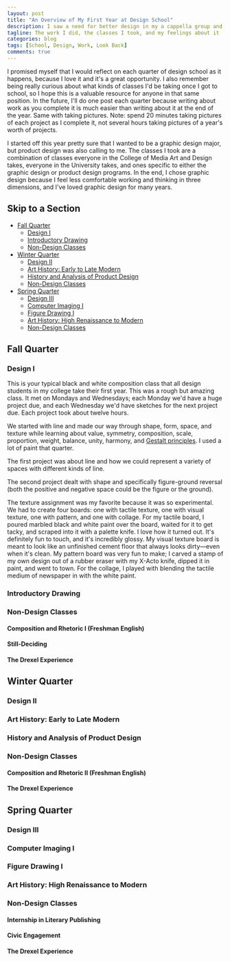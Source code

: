 ```yaml
---
layout: post
title: "An Overview of My First Year at Design School"
description: I saw a need for better design in my a cappella group and stepped up. Here, I take a look at all the work I did for the group and how it taught me design basics
tagline: The work I did, the classes I took, and my feelings about it
categories: blog
tags: [School, Design, Work, Look Back]
comments: true
---
```


I promised myself that I would reflect on each quarter of design school as it happens, because I love it and it's a great opportunity. I also remember being really curious about what kinds of classes I'd be taking once I got to school, so I hope this is a valuable resource for anyone in that same position. In the future, I'll do one post each quarter because writing about work as you complete it is much easier than writing about it at the end of the year. Same with taking pictures. Note: spend 20 minutes taking pictures of each project as I complete it, not several hours taking pictures of a year's worth of projects.

I started off this year pretty sure that I wanted to be a graphic design major, but product design was also calling to me. The classes I took are a combination of classes everyone in the College of Media Art and Design takes, everyone in the University takes, and ones specific to either the graphic design or product design programs. In the end, I chose graphic design because I feel less comfortable working and thinking in three dimensions, and I've loved graphic design for many years. 

## Skip to a Section

* [Fall Quarter](#fall-quarter)
	* [Design I](#design-i)
	* [Introductory Drawing](#introductory-drawing)
	* [Non-Design Classes](#non-design-classes)
* [Winter Quarter](#winter-quarter)
	* [Design II](#design-ii)
	* [Art History: Early to Late Modern](#art-history-early-to-late-modern)
	* [History and Analysis of Product Design](#history-and-analysis-of-product-design)
	* [Non-Design Classes](#non-design-classes-1)
* [Spring Quarter](#spring-quarter)
	* [Design III](#design-iii)
	* [Computer Imaging I](#computer-imaging)
	* [Figure Drawing I](#figure-drawing-i)
	* [Art History: High Renaissance to Modern](#art-history-high-renaissance-to-modern)
	* [Non-Design Classes](#non-design-classes-2)

## Fall Quarter

### Design I

This is your typical black and white composition class that all design students in my college take their first year. This was a rough but amazing class. It met on Mondays and Wednesdays; each Monday we'd have a huge project due, and each Wednesday we'd have sketches for the next project due. Each project took about twelve hours. 

We started with line and made our way through shape, form, space, and texture while learning about value, symmetry, composition, scale, proportion, weight, balance, unity, harmony, and [Gestalt principles](http://www.smashingmagazine.com/2014/03/design-principles-visual-perception-and-the-principles-of-gestalt/). I used a lot of paint that quarter.

The first project was about line and how we could represent a variety of spaces with different kinds of line. 

The second project dealt with shape and specifically figure-ground reversal (both the positive and negative space could be the figure or the ground). 


The texture assignment was my favorite because it was so experimental. We had to create four boards: one with tactile texture, one with visual texture, one with pattern, and one with collage. For my tactile board, I poured marbled black and white paint over the board, waited for it to get tacky, and scraped into it with a palette knife. I love how it turned out. It's definitely fun to touch, and it's incredibly glossy. My visual texture board is meant to look like an unfinished cement floor that always looks dirty&mdash;even when it's clean. My pattern board was very fun to make; I carved a stamp of my own design out of a rubber eraser with my X-Acto knife, dipped it in paint, and went to town. For the collage, I played with blending the tactile medium of newspaper in with the white paint.

### Introductory Drawing

### Non-Design Classes

#### Composition and Rhetoric I (Freshman English)

#### Still-Deciding

#### The Drexel Experience

## Winter Quarter

### Design II

### Art History: Early to Late Modern

### History and Analysis of Product Design

### Non-Design Classes

#### Composition and Rhetoric II (Freshman English)

#### The Drexel Experience

## Spring Quarter

### Design III

### Computer Imaging I

### Figure Drawing I

### Art History: High Renaissance to Modern

### Non-Design Classes

#### Internship in Literary Publishing

#### Civic Engagement

#### The Drexel Experience